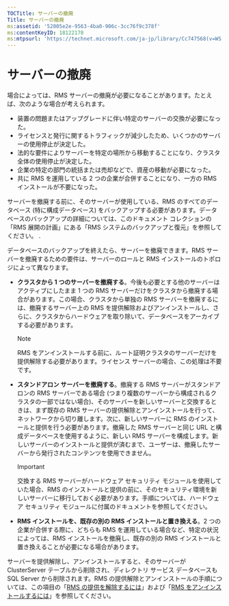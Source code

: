 ```yaml
---
TOCTitle: サーバーの撤廃
Title: サーバーの撤廃
ms:assetid: '52005e2e-9563-4ba0-906c-3cc76f9c378f'
ms:contentKeyID: 18122178
ms:mtpsurl: 'https://technet.microsoft.com/ja-jp/library/Cc747568(v=WS.10)'
---
```


サーバーの撤廃
==============

場合によっては、RMS サーバーの撤廃が必要になることがあります。たとえば、次のような場合が考えられます。

-   装置の問題またはアップグレードに伴い特定のサーバーの交換が必要になった。
-   ライセンスと発行に関するトラフィックが減少したため、いくつかのサーバーの使用停止が決定した。
-   法的な要件によりサーバーを特定の場所から移動することになり、クラスタ全体の使用停止が決定した。
-   企業の特定の部門の統括または売却などで、資産の移動が必要になった。
-   共に RMS を運用している 2 つの企業が合併することになり、一方の RMS インストールが不要になった。

サーバーを撤廃する前に、そのサーバーが使用している、RMS のすべてのデータベース (特に構成データベース) をバックアップする必要があります。データベースのバックアップの詳細については、このドキュメント コレクションの「RMS 展開の計画」にある「RMS システムのバックアップと復元」を参照してください。 .

データベースのバックアップを終えたら、サーバーを撤廃できます。RMS サーバーを撤廃するための要件は、サーバーのロールと RMS インストールのトポロジによって異なります。

-   **クラスタから 1 つのサーバーを撤廃する**。今後も必要とする他のサーバーはアクティブにしたまま 1 つの RMS サーバーだけをクラスタから撤廃する場合があります。この場合、クラスタから単独の RMS サーバーを撤廃するには、撤廃するサーバー上の RMS を提供解除およびアンインストールし、さらに、クラスタからハードウェアを取り除いて、データベースをアーカイブする必要があります。

    > [!Note]  
    > RMS をアンインストールする前に、ルート証明クラスタのサーバーだけを提供解除する必要があります。ライセンス サーバーの場合、この処理は不要です。 

-   **スタンドアロン サーバーを撤廃する**。撤廃する RMS サーバーがスタンドアロンの RMS サーバーである場合 (つまり複数のサーバーから構成されるクラスタの一部ではない場合)、そのサーバーを新しいサーバーと交換するときは、まず既存の RMS サーバーの提供解除とアンインストールを行って、ネットワークから切り離します。次に、新しいサーバーに RMS のインストールと提供を行う必要があります。撤廃した RMS サーバーと同じ URL と構成データベースを使用するように、新しい RMS サーバーを構成します。新しいサーバーのインストールと提供が済むまで、ユーザーは、撤廃したサーバーから発行されたコンテンツを使用できません。
    > [!Important]  
    > 交換する RMS サーバーがハードウェア セキュリティ モジュールを使用していた場合、RMS のインストールと提供の前に、そのセキュリティ環境を新しいサーバーに移行しておく必要があります。手順については、ハードウェア セキュリティ モジュールに付属のドキュメントを参照してください。 

-   **RMS インストールを、既存の別の RMS インストールと置き換える**。2 つの企業が合併する際に、どちらも RMS を運用している場合など、特定の状況によっては、RMS インストールを撤廃し、既存の別の RMS インストールと置き換えることが必要になる場合があります。

サーバーを提供解除し、アンインストールすると、そのサーバーが ClusterServer テーブルから削除され、ディレクトリ サービス データベースも SQL Server から削除されます。RMS の提供解除とアンインストールの手順については、この項目の「[RMS の提供を解除するには](https://technet.microsoft.com/9fa63daa-5fb9-4afd-8371-b38248619857)」および「[RMS をアンインストールするには](https://technet.microsoft.com/885e3b4f-ea32-466f-9f7f-d8440b0f7c28)」を参照してください。
